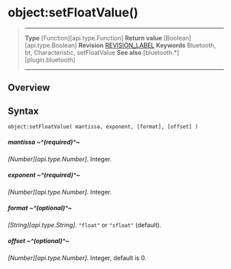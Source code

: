# object:setFloatValue()

> --------------------- ------------------------------------------------------------------------------------------
> __Type__              [Function][api.type.Function]
> __Return value__      [Boolean][api.type.Boolean]
> __Revision__          [REVISION_LABEL](REVISION_URL)
> __Keywords__          Bluetooth, bt, Characteristic, setFloatValue
> __See also__          [bluetooth.*][plugin.bluetooth]
> --------------------- ------------------------------------------------------------------------------------------

## Overview

## Syntax

	object:setFloatValue( mantissa, exponent, [format], [offset] )

##### mantissa ~^(required)^~
_[Number][api.type.Number]._ Integer.

##### exponent ~^(required)^~
_[Number][api.type.Number]._ Integer.

##### format ~^(optional)^~
_[String][api.type.String]._ `"float"` or `"sfloat"` (default).

##### offset ~^(optional)^~
_[Number][api.type.Number]._ Integer, default is 0.